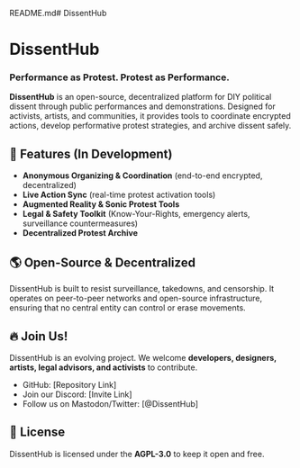 README.md# DissentHub
# DissentHub  
### Performance as Protest. Protest as Performance.  

**DissentHub** is an open-source, decentralized platform for DIY political dissent through public performances and demonstrations. Designed for activists, artists, and communities, it provides tools to coordinate encrypted actions, develop performative protest strategies, and archive dissent safely.  

## 🚀 Features (In Development)  
- **Anonymous Organizing & Coordination** (end-to-end encrypted, decentralized)  
- **Live Action Sync** (real-time protest activation tools)  
- **Augmented Reality & Sonic Protest Tools**  
- **Legal & Safety Toolkit** (Know-Your-Rights, emergency alerts, surveillance countermeasures)  
- **Decentralized Protest Archive**  

## 🌎 Open-Source & Decentralized  
DissentHub is built to resist surveillance, takedowns, and censorship. It operates on peer-to-peer networks and open-source infrastructure, ensuring that no central entity can control or erase movements.  

## 🔥 Join Us!  
DissentHub is an evolving project. We welcome **developers, designers, artists, legal advisors, and activists** to contribute.  
- GitHub: [Repository Link]  
- Join our Discord: [Invite Link]  
- Follow us on Mastodon/Twitter: [@DissentHub]  

## 📜 License  
DissentHub is licensed under the **AGPL-3.0** to keep it open and free.  
